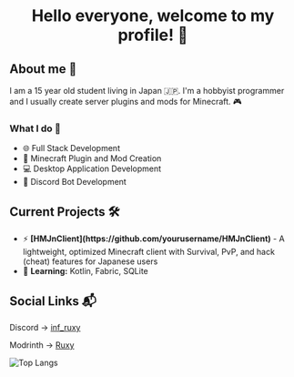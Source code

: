 <h1 align="center">Hello everyone, welcome to my profile! 👋</h1>

<h2>About me 📘</h2>
<p>I am a 15 year old student living in Japan 🇯🇵. I'm a hobbyist programmer and I usually create server plugins and mods for Minecraft. 🎮</p>

<h3>What I do 🚀</h3>
<ul>
  <li>🌐 Full Stack Development</li>
  <li>🧩 Minecraft Plugin and Mod Creation</li>
  <li>💻 Desktop Application Development</li>
  <li>🤖 Discord Bot Development</li>
</ul>

<h2>Current Projects 🛠️</h2>
<ul>
  <li>⚡ <strong>[HMJnClient](https://github.com/yourusername/HMJnClient)</strong> - A lightweight, optimized Minecraft client with Survival, PvP, and hack (cheat) features for Japanese users</li>
  <li>🌱 <strong>Learning:</strong> Kotlin, Fabric, SQLite</li>
</ul>

<h2>Social Links 📬</h2>
<p>Discord -> <a href="https://discordapp.com/users/k_ruxy">inf_ruxy</a></p>
<p>Modrinth -> <a href="https://modrinth.com/user/Ruxy">Ruxy</a></p>

<!-- GitHub Readme Stats -->
<div>
  <img align="left" alt="Top Langs" src="https://github-readme-stats.vercel.app/api/top-langs/?username=KT-Ruxy&layout=compact&langs_count=10&show_icons=true&hide_border=true&theme=radical"/>
</div>

<!-- Clear floating elements -->
<br clear="left"/>